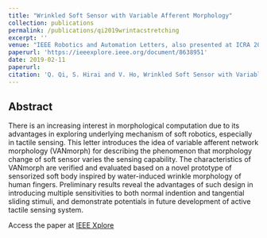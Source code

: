 ```yaml
---
title: "Wrinkled Soft Sensor with Variable Afferent Morphology"
collection: publications
permalink: /publications/qi2019wrintacstretching
excerpt: ''
venue: "IEEE Robotics and Automation Letters, also presented at ICRA 2019"
paperurl: 'https://ieeexplore.ieee.org/document/8638951'
date: 2019-02-11
paperurl: 
citation: 'Q. Qi, S. Hirai and V. Ho, Wrinkled Soft Sensor with Variable Afferent Morphology.” IEEE Robot. Autom. Lett., vol. 4, no. 2, pp. 1908-1915, Apr. 2019.'
---
```


## Abstract
There is an increasing interest in morphological computation due to its advantages in exploring underlying mechanism of soft robotics, especially in tactile sensing. This letter introduces the idea of variable afferent network morphology (VANmorph) for describing the phenomenon that morphology change of soft sensor varies the sensing capability. The characteristics of VANmorph are verified and evaluated based on a novel prototype of sensorized soft body inspired by water-induced wrinkle morphology of human fingers. Preliminary results reveal the advantages of such design in introducing multiple sensitivities to both normal indention and tangential sliding stimuli, and demonstrate potentials in future development of active tactile sensing system.

Access the paper at [IEEE Xplore](https://ieeexplore.ieee.org/document/8638951)
